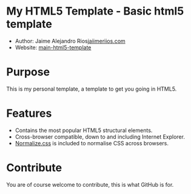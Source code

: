My HTML5 Template - Basic html5 template
===================================================
- Author: Jaime Alejandro Rios[jaiimeriios.com](http://jaiimeriios.com/)
- Website: [main-html5-template](https://github.com/jaiimeriios/main-html5-template)

Purpose
=======
This is my personal template, a template to get you going in HTML5.

Features
=======
- Contains the most popular HTML5 structural elements.
- Cross-browser compatible, down to and including Internet Explorer.
- [Normalize.css](http://necolas.github.com/normalize.css/) is included to normalise CSS across browsers.

Contribute
==========
You are of course welcome to contribute, this is what GitHub is for.
